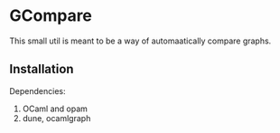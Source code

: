 # GCompare

This small util is meant to be a way of automaatically compare graphs.

## Installation

Dependencies:

  1. OCaml and opam
  2. dune, ocamlgraph



